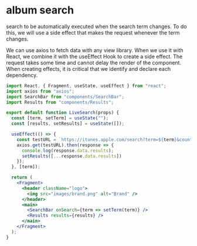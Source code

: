 # album search
search to be automatically executed when the search term changes. To do this, we will use a side effect that makes the request whenever the term changes.

We can use axios to fetch data with any view library. When we use it with React, we combine it with the useEffect Hook to create a side effect. The request takes some time and cannot delay the render of the component. When creating effects, it is critical that we identify and declare each dependency.


```jsx
import React, { Fragment, useState, useEffect } from "react";
import axios from "axios";
import SearchBar from "components/SearchBar";
import Results from "components/Results";

export default function LiveSearch(props) {
  const [term, setTerm] = useState("");
  const [results, setResults] = useState([]);

  useEffect(() => {
    const testURL = `https://itunes.apple.com/search?term=${term}&country=CA&media=music&entity=album&attribute=artistTerm`;
    axios.get(testURL).then(response => {
      console.log(response.data.results);
      setResults([...response.data.results])
    });
  }, [term]);

  return (
    <Fragment>
      <header className="logo">
        <img src="images/brand.png" alt="Brand" />
      </header>
      <main>
        <SearchBar onSearch={term => setTerm(term)} />
        <Results results={results} />
      </main>
    </Fragment>
  );
}

```